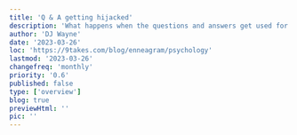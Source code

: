 ```yaml
---
title: 'Q & A getting hijacked'
description: 'What happens when the questions and answers get used for devise questions that were not intended'
author: 'DJ Wayne'
date: '2023-03-26'
loc: 'https://9takes.com/blog/enneagram/psychology'
lastmod: '2023-03-26'
changefreq: 'monthly'
priority: '0.6'
published: false
type: ['overview']
blog: true
previewHtml: ''
pic: ''
---
```



<!-- todo -->
<!-- Mental Hijacking: How when and why each type can lose their train of thought -->
